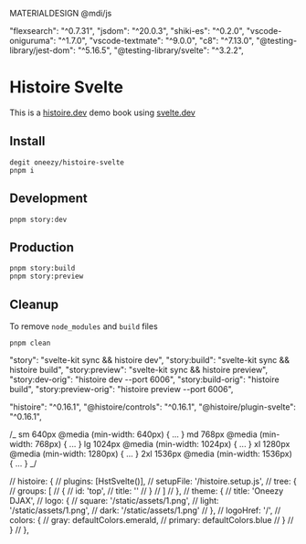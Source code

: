 MATERIALDESIGN @mdi/js

<!-- https://pictogrammers.com/library/mdi/ -->

"flexsearch": "^0.7.31",
"jsdom": "^20.0.3",
"shiki-es": "^0.2.0",
"vscode-oniguruma": "^1.7.0",
"vscode-textmate": "^9.0.0",
"c8": "^7.13.0",
"@testing-library/jest-dom": "^5.16.5",
"@testing-library/svelte": "^3.2.2",

# Histoire Svelte

This is a [histoire.dev](https://histoire.dev) demo book using [svelte.dev](https://svelte.dev)

## Install

```
degit oneezy/histoire-svelte
pnpm i
```

## Development

```
pnpm story:dev
```

## Production

```
pnpm story:build
pnpm story:preview
```

## Cleanup

To remove `node_modules` and `build` files

```
pnpm clean
```

<!-- ------------------- historie delete -->

"story": "svelte-kit sync && histoire dev",
"story:build": "svelte-kit sync && histoire build",
"story:preview": "svelte-kit sync && histoire preview",
"story:dev-orig": "histoire dev --port 6006",
"story:build-orig": "histoire build",
"story:preview-orig": "histoire preview --port 6006",

"histoire": "^0.16.1",
"@histoire/controls": "^0.16.1",
"@histoire/plugin-svelte": "^0.16.1",

/_
sm 640px @media (min-width: 640px) { ... }
md 768px @media (min-width: 768px) { ... }
lg 1024px @media (min-width: 1024px) { ... }
xl 1280px @media (min-width: 1280px) { ... }
2xl 1536px @media (min-width: 1536px) { ... }
_/

// histoire: {
// plugins: [HstSvelte()],
// setupFile: '/histoire.setup.js',
// tree: {
// groups: [
// {
// id: 'top',
// title: ''
// }
// ]
// },
// theme: {
// title: 'Oneezy DJAX',
// logo: {
// square: '/static/assets/1.png',
// light: '/static/assets/1.png',
// dark: '/static/assets/1.png'
// },
// logoHref: '/',
// colors: {
// gray: defaultColors.emerald,
// primary: defaultColors.blue
// }
// }
// },
